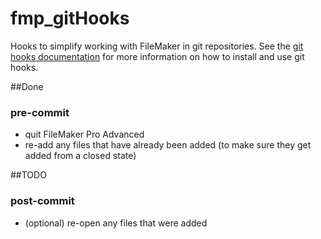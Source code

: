 # fmp_gitHooks
Hooks to simplify working with FileMaker in git repositories. See the [git hooks documentation](https://git-scm.com/book/en/v2/Customizing-Git-Git-Hooks) for more information on how to install and use git hooks.

##Done
### pre-commit
 * quit FileMaker Pro Advanced
 * re-add any files that have already been added (to make sure they get added from a closed state)

##TODO

### post-commit
 * (optional) re-open any files that were added
